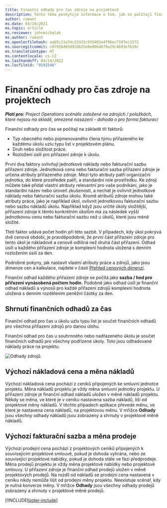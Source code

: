 ```yaml
---
title: Finanční odhady pro čas zdroje na projektech
description: Tento téma poskytuje informace o tom, jak se počítají finanční odhady pro čas.
author: rumant
ms.date: 03/19/2021
ms.topic: article
ms.reviewer: johnmichalak
ms.author: rumant
ms.openlocfilehash: aab5c11a7dc23331c935403a4f96ec7197ec1572
ms.sourcegitcommit: c0792bd65d92db25e0e8864879a19c4b93efb10c
ms.translationtype: HT
ms.contentlocale: cs-CZ
ms.lasthandoff: 04/14/2022
ms.locfileid: "8592546"
---
```

# <a name="financial-estimates-for-resource-time-on-projects"></a>Finanční odhady pro čas zdroje na projektech

_**Platí pro:** Project Operations scénáře založené na zdrojích / položkách, které nejsou na skladě, omezené nasazení - dohoda o pro forma fakturaci_

Finanční odhady pro čas se počítají na základě tří faktorů: 

- Typ obecného nebo pojmenovaného člena týmu přiřazeného ke každému úkolu uzlu typu list v projektovém plánu. 
- Druh nebo složitost práce.
- Rozložení úsilí pro přiřazení zdroje k úkolu. 

První dva faktory ovlivňují jednotkové náklady nebo fakturační sazbu přiřazení zdroje. Jednotková cena nebo fakturační sazba přiřazení zdroje je určena atributy přiřazeného zdroje. Mezi tyto atributy patří organizační jednotka, do které prostředek patří, a standardní role prostředku. Ke zdroji můžete také přidat vlastní atributy relevantní pro vaše podnikání, jako je standardní název nebo úroveň zkušeností, a nechat je ovlivnit jednotkové náklady nebo fakturační sazbu úkolu.
Kromě atributů zdroje mohou také atributy práce, jako je například úkol, ovlivnit jednotkovou fakturační sazbu nebo sazbu nákladů úkolu. Například když jsou určité úkoly složitější, přiřazení zdroje k těmto konkrétním úkolům má za následek vyšší jednotkovou cenu nebo fakturační sazbu než u úkolů, které jsou méně složité.   

Třetí faktor udává počet hodin při této sazbě. V případech, kdy úkol pokrývá dvě cenová období, je pravděpodobné, že první část přiřazení zdroje pro tento úkol je nákladově a cenově odlišná než druhá část přiřazení. Odhad úsilí u každého přiřazení zdroje je komplexní hodnota uložená s denním rozložením úsilí za den.

Podrobné pokyny, jak nastavit vlastní atributy práce a zdrojů, jako jsou dimenze cen a kalkulace, najdete v části [Přehled cenových dimenzí](../pricing-costing/pricing-dimensions-overview.md).

Finanční odhad každého přiřazení zdroje se počítá jako **sazba / hod pro přiřazení vynásobená počtem hodin.**  Podobně jako odhad úsilí je finanční odhad nákladů a výnosů pro každé přiřazení zdrojů komplexní hodnota uložená s denním rozdělením peněžní částky za den. 

## <a name="summarizing-financial-estimates-for-time"></a>Shrnutí finančních odhadů za čas
Finanční odhad pro čas u úkolu uzlu typu list je součet finančních odhadů pro všechna přiřazení zdrojů pro danou úlohu.

Finanční odhad pro čas u souhrnného nebo nadřazeného úkolu je součet finančních odhadů pro všechny podřízené úkoly. Toto jsou odhadované náklady práce na projektu. 

![Odhady zdrojů.](./media/navigation12.png)

## <a name="default-cost-price-and-cost-currency"></a>Výchozí nákladová cena a měna nákladů

Výchozí nákladová cena pochází z ceníků připojených ke smluvní jednotce projektu. Měna nákladů projektu je vždy měna smluvní jednotky projektu. U přiřazení zdroje je finanční odhad nákladů uložen v měně nákladů projektu. Někdy se měna, ve které je v ceníku nastavena sazba nákladů, liší od projektové měny nákladů. V těchto případech aplikace převede měnu, ve které je nastavena cena nákladů, na projektovou měnu. V mřížce **Odhady** jsou všechny odhady nákladů jsou zobrazeny a shrnuty v projektové měně nákladů. 

## <a name="default-bill-rate-and-sales-currency"></a>Výchozí fakturační sazba a měna prodeje

Výchozí prodejní cena pochází z projektových ceníků připojených k souvisejícím projektové smlouvě, pokud je dohoda vyhrána, nebo ze související projektové nabídky, pokud je dohoda stále ve fázi předprodeje. Měna prodejů projektu je vždy měna projektové nabídky nebo projektové smlouvy. U přiřazení zdroje je finanční odhad prodejů uložen v měně projektových prodejů. Na rozdíl od nákladů se prodejní cena nastavená v ceníku nikdy nemůže lišit od prodejní měny projektu. Neexistuje scénář, kdy je nutná konverze měny. V mřížce **Odhady** jsou všechny odhady prodejů zobrazeny a shrnuty v projektové měně prodejů. 

[!INCLUDE[footer-include](../includes/footer-banner.md)]

